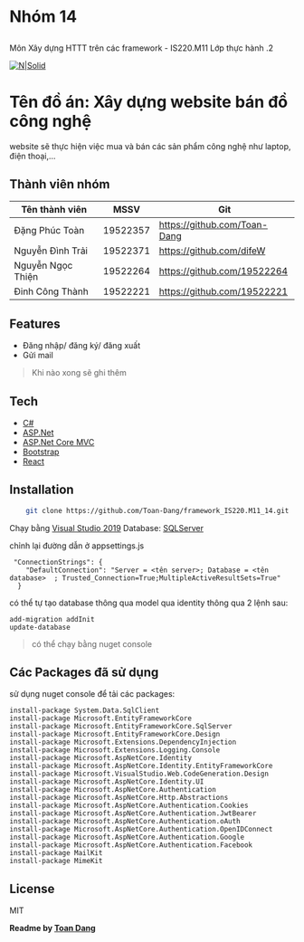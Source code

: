 ﻿# Nhóm 14
## 
Môn Xây dựng HTTT trên các framework - IS220.M11
Lớp thực hành .2

[![N|Solid](https://cldup.com/dTxpPi9lDf.thumb.png)](https://nodesource.com/products/nsolid)

# Tên đồ án: Xây dựng website bán đồ công nghệ
  website sẽ thực hiện việc mua và bán các sản phẩm công nghệ như laptop, điện thoại,... 
 
## Thành viên nhóm
| Tên thành viên | MSSV | Git |
| ------ | ------ | ------ |
| Đặng Phúc Toàn | 19522357 | https://github.com/Toan-Dang |
| Nguyễn Đình Trải| 19522371 | https://github.com/difeW |
| Nguyễn Ngọc Thiện | 19522264 | https://github.com/19522264 |
| Đinh Công Thành | 19522221  | https://github.com/19522221 |

  
## Features
- Đăng nhập/ đăng ký/ đăng xuất
- Gửi mail
> Khi nào xong sẽ ghi thêm

## Tech
- [C#] 
- [ASP.Net] 
- [ASP.Net Core MVC]
- [Bootstrap] 
- [React]

## Installation

```sh
    git clone https://github.com/Toan-Dang/framework_IS220.M11_14.git
```

 Chạy bằng [Visual Studio 2019]
 Database: [SQLServer]

chỉnh lại đường dẫn ở appsettings.js

```
 "ConnectionStrings": {
    "DefaultConnection": "Server = <tên server>; Database = <tên database>  ; Trusted_Connection=True;MultipleActiveResultSets=True"
  }
```
có thể tự tạo database thông qua model qua identity thông qua 2 lệnh sau: 
```
add-migration addInit
update-database
```
> có thể chạy bằng nuget console

## Các Packages đã sử dụng
sử dụng nuget console để tải các packages:
```
install-package System.Data.SqlClient
install-package Microsoft.EntityFrameworkCore
install-package Microsoft.EntityFrameworkCore.SqlServer
install-package Microsoft.EntityFrameworkCore.Design
install-package Microsoft.Extensions.DependencyInjection
install-package Microsoft.Extensions.Logging.Console
install-package Microsoft.AspNetCore.Identity
install-package Microsoft.AspNetCore.Identity.EntityFrameworkCore
install-package Microsoft.VisualStudio.Web.CodeGeneration.Design
install-package Microsoft.AspNetCore.Identity.UI
install-package Microsoft.AspNetCore.Authentication
install-package Microsoft.AspNetCore.Http.Abstractions
install-package Microsoft.AspNetCore.Authentication.Cookies
install-package Microsoft.AspNetCore.Authentication.JwtBearer
install-package Microsoft.AspNetCore.Authentication.oAuth
install-package Microsoft.AspNetCore.Authentication.OpenIDConnect
install-package Microsoft.AspNetCore.Authentication.Google
install-package Microsoft.AspNetCore.Authentication.Facebook
install-package MailKit
install-package MimeKit
```

## License

MIT

**Readme by [Toan Dang]**

[//]: # (These are reference links used in the body of this note and get stripped out when the markdown processor does its job. There is no need to format nicely because it shouldn't be seen. Thanks SO - http://stackoverflow.com/questions/4823468/store-comments-in-markdown-syntax)

 [C#]: <https://docs.microsoft.com/vi-vn/dotnet/csharp/>
 [ASP.Net]: <https://dotnet.microsoft.com/apps/aspnet>
 [ASP.Net Core MVC]: <https://docs.microsoft.com/vi-vn/aspnet/core/tutorials/first-mvc-app/start-mvc?view=aspnetcore-2.1&tabs=visual-studio>
 [Bootstrap]: <https://getbootstrap.com/>
 [React]: <https://reactjs.org/>
[Toan Dang]: <https://github.com/Toan-Dang>
 [Visual Studio 2019]: <https://visualstudio.microsoft.com/downloads/>
 [SQLServer]: <https://www.microsoft.com/en-us/sql-server/sql-server-downloads>
